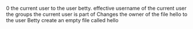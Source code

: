 0 the current user to the user betty.
effective username of the current user
the groups the current user is part of
Changes the owner of the file hello to the user Betty
create an empty file called hello
